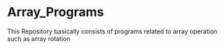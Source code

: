 # Array_Programs
This Repository basically consists of programs related to array operation such as array rotation
